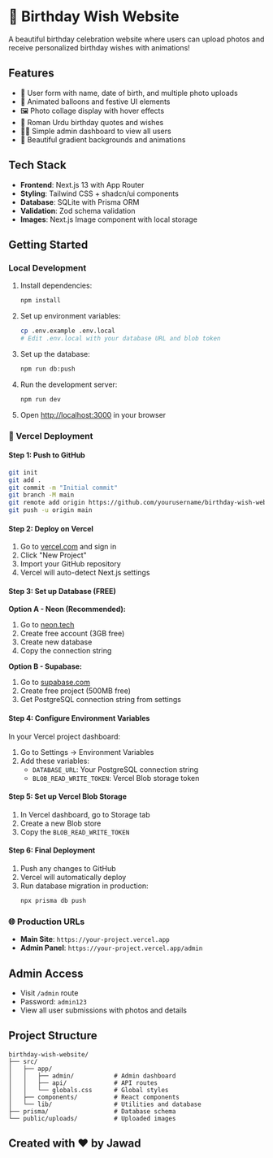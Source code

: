 # 🎉 Birthday Wish Website

A beautiful birthday celebration website where users can upload photos and receive personalized birthday wishes with animations!

## Features

- 📝 User form with name, date of birth, and multiple photo uploads
- 🎈 Animated balloons and festive UI elements
- 🖼️ Photo collage display with hover effects
- 💝 Roman Urdu birthday quotes and wishes
- 👨‍💼 Simple admin dashboard to view all users
- 🎨 Beautiful gradient backgrounds and animations

## Tech Stack

- **Frontend**: Next.js 13 with App Router
- **Styling**: Tailwind CSS + shadcn/ui components
- **Database**: SQLite with Prisma ORM
- **Validation**: Zod schema validation
- **Images**: Next.js Image component with local storage

## Getting Started

### Local Development

1. Install dependencies:
   ```bash
   npm install
   ```

2. Set up environment variables:
   ```bash
   cp .env.example .env.local
   # Edit .env.local with your database URL and blob token
   ```

3. Set up the database:
   ```bash
   npm run db:push
   ```

4. Run the development server:
   ```bash
   npm run dev
   ```

5. Open [http://localhost:3000](http://localhost:3000) in your browser

### 🚀 Vercel Deployment

#### Step 1: Push to GitHub
```bash
git init
git add .
git commit -m "Initial commit"
git branch -M main
git remote add origin https://github.com/yourusername/birthday-wish-website.git
git push -u origin main
```

#### Step 2: Deploy on Vercel
1. Go to [vercel.com](https://vercel.com) and sign in
2. Click "New Project"
3. Import your GitHub repository
4. Vercel will auto-detect Next.js settings

#### Step 3: Set up Database (FREE)
**Option A - Neon (Recommended):**
1. Go to [neon.tech](https://neon.tech)
2. Create free account (3GB free)
3. Create new database
4. Copy the connection string

**Option B - Supabase:**
1. Go to [supabase.com](https://supabase.com)
2. Create free project (500MB free)
3. Get PostgreSQL connection string from settings

#### Step 4: Configure Environment Variables
In your Vercel project dashboard:
1. Go to Settings → Environment Variables
2. Add these variables:
   - `DATABASE_URL`: Your PostgreSQL connection string
   - `BLOB_READ_WRITE_TOKEN`: Vercel Blob storage token

#### Step 5: Set up Vercel Blob Storage
1. In Vercel dashboard, go to Storage tab
2. Create a new Blob store
3. Copy the `BLOB_READ_WRITE_TOKEN`

#### Step 6: Final Deployment
1. Push any changes to GitHub
2. Vercel will automatically deploy
3. Run database migration in production:
   ```bash
   npx prisma db push
   ```

### 🌐 Production URLs
- **Main Site**: `https://your-project.vercel.app`
- **Admin Panel**: `https://your-project.vercel.app/admin`

## Admin Access

- Visit `/admin` route
- Password: `admin123`
- View all user submissions with photos and details

## Project Structure

```
birthday-wish-website/
├── src/
│   ├── app/
│   │   ├── admin/           # Admin dashboard
│   │   ├── api/             # API routes
│   │   └── globals.css      # Global styles
│   ├── components/          # React components
│   └── lib/                 # Utilities and database
├── prisma/                  # Database schema
└── public/uploads/          # Uploaded images
```

## Created with ❤️ by Jawad
